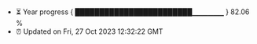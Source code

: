 - ⏳ Year progress { ████████████████████████▁▁▁▁▁▁ } 82.06 %
- ⏰ Updated on Fri, 27 Oct 2023 12:32:22 GMT

